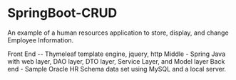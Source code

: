 # SpringBoot-CRUD
 An example of a human resources application to store, display, and change Employee Information.
 
 Front End -- Thymeleaf template engine, jquery, http
 Middle - Spring Java with web layer, DAO layer, DTO layer, Service Layer, and Model layer
 Back end - Sample Oracle HR Schema data set using MySQL and a local server.
 
